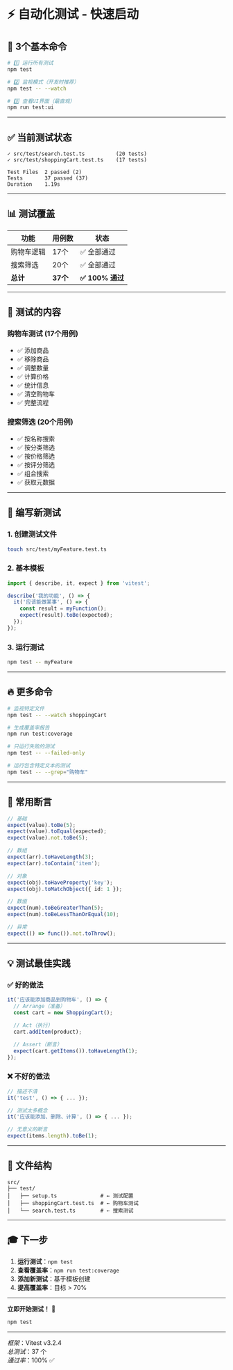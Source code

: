 # ⚡ 自动化测试 - 快速启动

## 🎯 3个基本命令

```bash
# 1️⃣ 运行所有测试
npm test

# 2️⃣ 监视模式（开发时推荐）
npm test -- --watch

# 3️⃣ 查看UI界面（最直观）
npm run test:ui
```

---

## ✅ 当前测试状态

```
✓ src/test/search.test.ts          (20 tests)
✓ src/test/shoppingCart.test.ts    (17 tests)

Test Files  2 passed (2)
Tests       37 passed (37)
Duration    1.19s
```

---

## 📊 测试覆盖

| 功能 | 用例数 | 状态 |
|------|--------|------|
| 购物车逻辑 | 17个 | ✅ 全部通过 |
| 搜索筛选 | 20个 | ✅ 全部通过 |
| **总计** | **37个** | **✅ 100% 通过** |

---

## 🚀 测试的内容

### 购物车测试 (17个用例)
- ✅ 添加商品
- ✅ 移除商品
- ✅ 调整数量
- ✅ 计算价格
- ✅ 统计信息
- ✅ 清空购物车
- ✅ 完整流程

### 搜索筛选 (20个用例)
- ✅ 按名称搜索
- ✅ 按分类筛选
- ✅ 按价格筛选
- ✅ 按评分筛选
- ✅ 组合搜索
- ✅ 获取元数据

---

## 📝 编写新测试

### 1. 创建测试文件
```bash
touch src/test/myFeature.test.ts
```

### 2. 基本模板
```typescript
import { describe, it, expect } from 'vitest';

describe('我的功能', () => {
  it('应该能做某事', () => {
    const result = myFunction();
    expect(result).toBe(expected);
  });
});
```

### 3. 运行测试
```bash
npm test -- myFeature
```

---

## 🔥 更多命令

```bash
# 监视特定文件
npm test -- --watch shoppingCart

# 生成覆盖率报告
npm run test:coverage

# 只运行失败的测试
npm test -- --failed-only

# 运行包含特定文本的测试
npm test -- --grep="购物车"
```

---

## 📖 常用断言

```typescript
// 基础
expect(value).toBe(5);
expect(value).toEqual(expected);
expect(value).not.toBe(5);

// 数组
expect(arr).toHaveLength(3);
expect(arr).toContain('item');

// 对象
expect(obj).toHaveProperty('key');
expect(obj).toMatchObject({ id: 1 });

// 数值
expect(num).toBeGreaterThan(5);
expect(num).toBeLessThanOrEqual(10);

// 异常
expect(() => func()).not.toThrow();
```

---

## 💡 测试最佳实践

### ✅ 好的做法
```typescript
it('应该能添加商品到购物车', () => {
  // Arrange（准备）
  const cart = new ShoppingCart();

  // Act（执行）
  cart.addItem(product);

  // Assert（断言）
  expect(cart.getItems()).toHaveLength(1);
});
```

### ❌ 不好的做法
```typescript
// 描述不清
it('test', () => { ... });

// 测试太多概念
it('应该能添加、删除、计算', () => { ... });

// 无意义的断言
expect(items.length).toBe(1);
```

---

## 📁 文件结构

```
src/
├── test/
│   ├── setup.ts              # ← 测试配置
│   ├── shoppingCart.test.ts  # ← 购物车测试
│   └── search.test.ts        # ← 搜索测试
```

---

## 🎓 下一步

1. **运行测试**：`npm test`
2. **查看覆盖率**：`npm run test:coverage`
3. **添加新测试**：基于模板创建
4. **提高覆盖率**：目标 > 70%

---

**立即开始测试！** 🧪

```bash
npm test
```

---

*框架*：Vitest v3.2.4  
*总测试*：37 个  
*通过率*：100% ✅
































